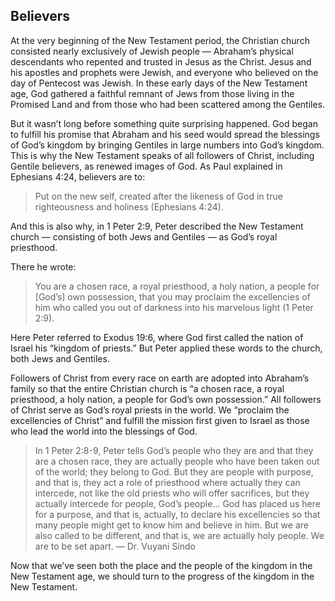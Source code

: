 ## Believers

At the very beginning of the New Testament period, the Christian church consisted nearly exclusively of Jewish people — Abraham’s physical descendants who repented and trusted in Jesus as the Christ. Jesus and his apostles and prophets were Jewish, and everyone who believed on the day of Pentecost was Jewish. In these early days of the New Testament age, God gathered a faithful remnant of Jews from those living in the Promised Land and from those who had been scattered among the Gentiles.

But it wasn’t long before something quite surprising happened. God began to fulfill his promise that Abraham and his seed would spread the blessings of God’s kingdom by bringing Gentiles in large numbers into God’s kingdom. This is why the New Testament speaks of all followers of Christ, including Gentile believers, as renewed images of God. As Paul explained in Ephesians 4:24, believers are to:

> Put on the new self, created after the likeness of God in true righteousness and holiness (Ephesians 4:24).

And this is also why, in 1 Peter 2:9, Peter described the New Testament church — consisting of both Jews and Gentiles — as God’s royal priesthood.

There he wrote:

> You are a chosen race, a royal priesthood, a holy nation, a people for [God’s] own possession, that you may proclaim the excellencies of him who called you out of darkness into his marvelous light (1 Peter 2:9).

Here Peter referred to Exodus 19:6, where God first called the nation of Israel his “kingdom of priests.” But Peter applied these words to the church, both Jews and Gentiles.

Followers of Christ from every race on earth are adopted into Abraham’s family so that the entire Christian church is “a chosen race, a royal priesthood, a holy nation, a people for God’s own possession.” All followers of Christ serve as God’s royal priests in the world. We “proclaim the excellencies of Christ” and fulfill the mission first given to Israel as those who lead the world into the blessings of God.

> In 1 Peter 2:8-9, Peter tells God’s people who they are and that they are a chosen race, they are actually people who have been taken out of the world; they belong to God. But they are people with purpose, and that is, they act a role of priesthood where actually they can intercede, not like the old priests who will offer sacrifices, but they actually intercede for people, God’s people… God has placed us here for a purpose, and that is, actually, to declare his excellencies so that many people might get to know him and believe in him. But we are also called to be different, and that is, we are actually holy people. We are to be set apart. — Dr. Vuyani Sindo

Now that we’ve seen both the place and the people of the kingdom in the New Testament age, we should turn to the progress of the kingdom in the New Testament.
